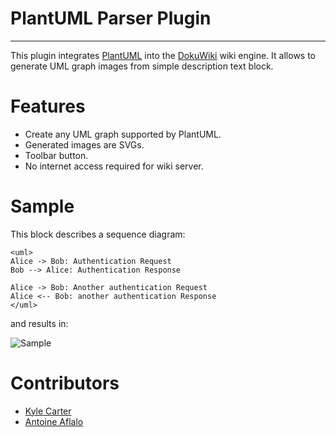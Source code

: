 # PlantUML Parser Plugin

---

This plugin integrates [PlantUML](http://plantuml.sourceforge.net) into the [DokuWiki](http://www.dokuwiki.org) wiki engine.
It allows to generate UML graph images from simple description text block.

# Features
* Create any UML graph supported by PlantUML.
* Generated images are SVGs.
* Toolbar button.
* No internet access required for wiki server.

# Sample
This block describes a sequence diagram:

    <uml>
    Alice -> Bob: Authentication Request
    Bob --> Alice: Authentication Response

    Alice -> Bob: Another authentication Request
    Alice <-- Bob: another authentication Response
    </uml>

and results in:

![Sample](http://plantuml.sourceforge.net/img/sequence_img001.png)

# Contributors
* [Kyle Carter](https://github.com/kylec32)
* [Antoine Aflalo](https://github.com/Belphemur)


